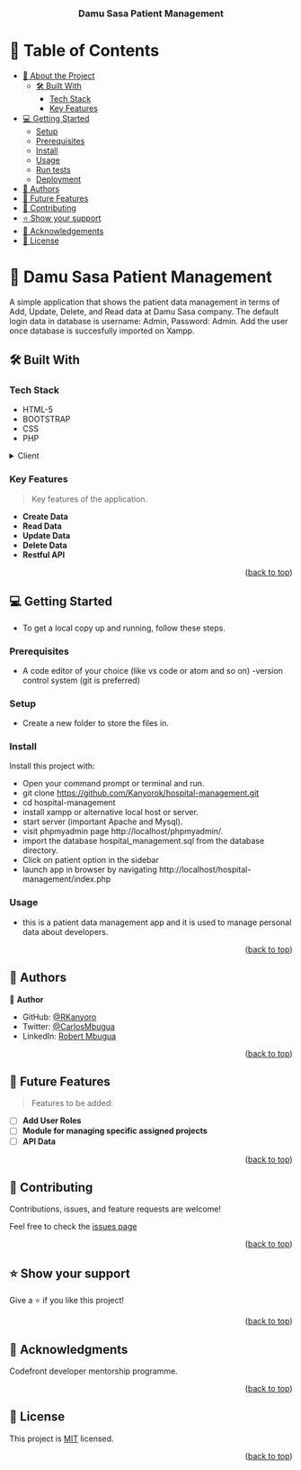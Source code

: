 <a name="readme-top"></a>

<div align="center">

  <h3><b>Damu Sasa Patient Management</b></h3>

</div>

<!-- TABLE OF CONTENTS -->

# 📗 Table of Contents

- [📖 About the Project](#about-project)
  - [🛠 Built With](#built-with)
    - [Tech Stack](#tech-stack)
    - [Key Features](#key-features)
- [💻 Getting Started](#getting-started)
  - [Setup](#setup)
  - [Prerequisites](#prerequisites)
  - [Install](#install)
  - [Usage](#usage)
  - [Run tests](#run-tests)
  - [Deployment](#triangular_flag_on_post-deployment)
- [👥 Authors](#authors)
- [🔭 Future Features](#future-features)
- [🤝 Contributing](#contributing)
- [⭐️ Show your support](#support)
- [🙏 Acknowledgements](#acknowledgements)
- [📝 License](#license)

<!-- PROJECT DESCRIPTION -->

# 📖 Damu Sasa Patient Management <a name="about-project"></a>

A simple application that shows the patient data management in terms of Add, Update, Delete, and Read data at Damu Sasa company. The default login data in database is username: Admin, Password: Admin. Add the user once database is succesfully imported on Xampp.

## 🛠 Built With <a name="built-with"></a>

### Tech Stack <a name="tech-stack"></a>

- HTML-5
- BOOTSTRAP
- CSS
- PHP


<details>
  <summary>Client</summary>
  <ul>
    <li><a href="https://www.php.net/manual/php5.php">PHP</a></li>
    <li><a href="https://www.w3schools.com/html/">HTML</a></li>
    <li><a href="https://www.w3schools.com/css/">CSS</a></li>
  </ul>
</details>

<!-- Features -->

### Key Features <a name="key-features"></a>

> Key features of the application.

- **Create Data**
- **Read Data**
- **Update Data**
- **Delete Data**
- **Restful API**
 
<p align="right">(<a href="#readme-top">back to top</a>)</p>

<!-- GETTING STARTED -->

## 💻 Getting Started <a name="getting-started"></a>

- To get a local copy up and running, follow these steps.

### Prerequisites

- A code editor of your choice (like vs code or atom and so on)
-version control system (git is preferred)

### Setup

- Create a new folder to store the files in.

### Install

Install this project with:

- Open your command prompt or terminal and run.
- git clone https://github.com/Kanyorok/hospital-management.git
- cd hospital-management
- install xampp or alternative local host or server.
- start server (important Apache and Mysql).
- visit phpmyadmin page http://localhost/phpmyadmin/.
- import the database hospital_management.sql from the database directory.
- Click on patient option in the sidebar
- launch app in browser by navigating http://localhost/hospital-management/index.php

### Usage

- this is a patient data management app and it is used to manage personal data about developers.

<p align="right">(<a href="#readme-top">back to top</a>)</p>

<!-- AUTHORS -->

## 👥 Authors <a name="authors"></a>

👤 **Author**

- GitHub: [@RKanyoro](https://github.com/Kanyorok)
- Twitter: [@CarlosMbugua](https://twitter.com/CarlosMbugua)
- LinkedIn: [Robert Mbugua](https://www.linkedin.com/in/robert-mbugua-kanyoro/)


<p align="right">(<a href="#readme-top">back to top</a>)</p>

<!-- FUTURE FEATURES -->

## 🔭 Future Features <a name="future-features"></a>

> Features to be added:

- [ ] **Add User Roles**
- [ ] **Module for managing specific assigned projects**
- [ ] **API Data**

<p align="right">(<a href="#readme-top">back to top</a>)</p>

<!-- CONTRIBUTING -->

## 🤝 Contributing <a name="contributing"></a>

Contributions, issues, and feature requests are welcome!

Feel free to check the [issues page](https://github.com/Kanyorok/hospital-management/issues)

<p align="right">(<a href="#readme-top">back to top</a>)</p>

<!-- SUPPORT -->

## ⭐️ Show your support <a name="support"></a>

Give a ⭐️ if you like this project!

<p align="right">(<a href="#readme-top">back to top</a>)</p>

<!-- ACKNOWLEDGEMENTS -->

## 🙏 Acknowledgments <a name="acknowledgements"></a>

Codefront developer mentorship programme.

<p align="right">(<a href="#readme-top">back to top</a>)</p>

<!-- LICENSE -->

## 📝 License <a name="license"></a>

This project is [MIT](./LICENSE) licensed.

<p align="right">(<a href="#readme-top">back to top</a>)</p>
